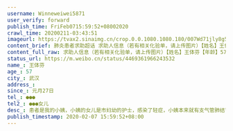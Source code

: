 ```yaml
---
username: Winneweiwei5871
user_verify: forward
publish_time: FriFeb0715:59:52+08002020
crawl_time: 20200211-03:43:51
imageurl: https://tvax2.sinaimg.cn/crop.0.0.1080.1080.180/007Wd71jly8g5nrmf5338j30u00u0wgb.jpg?KID=imgbed,tva&Expires=1581373915&ssig=lw3UnkVPcW,http://n.sinaimg.cn/photo/5213b46e/20181127/timeline_card_small_super_default.png,https://wx1.sinaimg.cn/orj360/007Wd71jgy1gbnvfyyvx3j30u0140q4v.jpg,https://wx2.sinaimg.cn/orj360/007Wd71jgy1gbnvfyiokkj30u014044j.jpg
content_brief: 肺炎患者求助超话 求助人信息（若有相关化验单，请上传图片）【姓名】王体芬【年龄】57【所在城市】武汉【所在小区、社区]武昌区徐家棚街国际城社区联发九都【患病时间】元月27日【联系方式】●●●【其他紧急联系人】●●●女儿【病情描述】患者是我的小姨，小姨的女儿是市妇幼 ...全文
content_full_raw: 求助人信息（若有相关化验单，请上传图片）【姓名】王体芬【年龄】57【所在城市】武汉【所在小区、社区]武昌区徐家棚街国际城社区联发九都【患病时间】元月27日【联系方式】●●●【其他紧急联系人】●●●女儿【病情描述】患者是我的小姨，小姨的女儿是市妇幼的护士，感染了轻症，小姨本来就有支气管肺结节基础疾病，被传染上后症状一直在加重。元月27号开始发烧，病情越来越严重，医生多次说需要住院，但是并无床位，只能拿药打针。多次跟社区联系，回复只能排队。2月5号在七医院排队做了核酸测试阳性，2月6号在武昌医院CT，肺部已经实变，出现白肺。患者在家中无力呕吐腹泻并有咳血的，已经不能连续说话，一句话说的断断续续。在一个小区，一起生活吃饭的舅舅，也感染了，发烧比小姨晚二天，一直在发烧，病情也在加重。求助，救救他们能得到床位，住院治疗
status_url: https://m.weibo.cn/status/4469361966243532
name_: 王体芬
age_: 57
city_: 武汉
address_: 
since_: 元月27日
tel_: ●●●
tel2_: ●●●女儿
desc_: 患者是我的小姨，小姨的女儿是市妇幼的护士，感染了轻症，小姨本来就有支气管肺结节基础疾病，被传染上后症状一直在加重。元月27号开始发烧，病情越来越严重，医生多次说需要住院，但是并无床位，只能拿药打针。多次跟社区联系，回复只能排队。2月5号在七医院排队做了核酸测试阳性，2月6号在武昌医院CT，肺部已经实变，出现白肺。患者在家中无力呕吐腹泻并有咳血的，已经不能连续说话，一句话说的断断续续。在一个小区，一起生活吃饭的舅舅，也感染了，发烧比小姨晚二天，一直在发烧，病情也在加重。求助，救救他们能得到床位，住院治疗
publish_timestamp: 2020-02-07 15:59:52+08:00
---
```

